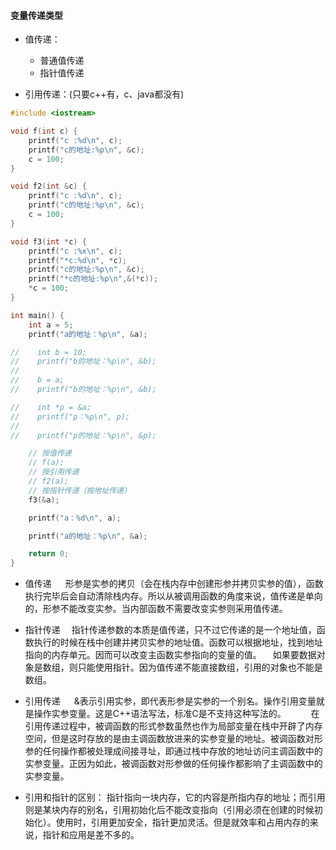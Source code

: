 #### 变量传递类型

* 值传递：
  * 普通值传递
  * 指针值传递


* 引用传递：(只要c++有，c、java都没有)

```c
#include <iostream>

void f(int c) {
    printf("c :%d\n", c);
    printf("c的地址:%p\n", &c);
    c = 100;
}

void f2(int &c) {
    printf("c :%d\n", c);
    printf("c的地址:%p\n", &c);
    c = 100;
}

void f3(int *c) {
    printf("c :%x\n", c);
    printf("*c:%d\n", *c);
    printf("c的地址:%p\n", &c);
    printf("*c的地址:%p\n",&(*c));
    *c = 100;
}

int main() {
    int a = 5;
    printf("a的地址：%p\n", &a);

//    int b = 10;
//    printf("b的地址：%p\n", &b);
//
//    b = a;
//    printf("b的地址：%p\n", &b);

//    int *p = &a;
//    printf("p：%p\n", p);
//
//    printf("p的地址：%p\n", &p);

    // 按值传递
    // f(a);
    // 按引用传递
    // f2(a);
    // 按指针传递（按地址传递）
    f3(&a);

    printf("a：%d\n", a);

    printf("a的地址：%p\n", &a);

    return 0;
}

```
* 值传递
  形参是实参的拷贝（会在栈内存中创建形参并拷贝实参的值），函数执行完毕后会自动清除栈内存。所以从被调用函数的角度来说，值传递是单向的，形参不能改变实参。当内部函数不需要改变实参则采用值传递。

* 指针传递
 指针传递参数的本质是值传递，只不过它传递的是一个地址值，函数执行的时候在栈中创建并拷贝实参的地址值。函数可以根据地址，找到地址指向的内存单元。因而可以改变主函数实参指向的变量的值。
 如果要数据对象是数组，则只能使用指针。因为值传递不能直接数组，引用的对象也不能是数组。

* 引用传递
  &表示引用实参，即代表形参是实参的一个别名。操作引用变量就是操作实参变量。这是C++语法写法，标准C是不支持这种写法的。
    在引用传递过程中，被调函数的形式参数虽然也作为局部变量在栈中开辟了内存空间，但是这时存放的是由主调函数放进来的实参变量的地址。被调函数对形参的任何操作都被处理成间接寻址，即通过栈中存放的地址访问主调函数中的实参变量。正因为如此，被调函数对形参做的任何操作都影响了主调函数中的实参变量。

* 引用和指针的区别：
指针指向一块内存，它的内容是所指内存的地址；而引用则是某块内存的别名，引用初始化后不能改变指向（引用必须在创建的时候初始化）。使用时，引用更加安全，指针更加灵活。但是就效率和占用内存的来说，指针和应用是差不多的。